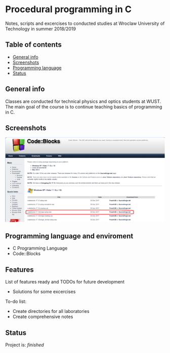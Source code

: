 # Procedural programming in C
 Notes, scripts and excercises to conducted studies at Wroclaw University of Technology in summer 2018/2019

## Table of contents
* [General info](#general-info)
* [Screenshots](#screenshots)
* [Programming language](#technologies)
* [Status](#status)

## General info
Classes are conducted for technical physics and optics students at WUST.
The main goal of the course is to continue teaching basics of programming in C.


## Screenshots
![Example screenshot](./screens/screenshot.png)

## Programming language and enviroment
* C Programming Language
* Code::Blocks

## Features
List of features ready and TODOs for future development
* Solutions for some excercises

To-do list:
* Create directories for all laboratories
* Create comprehensive notes

## Status
Project is: _finished_
